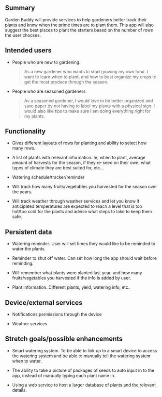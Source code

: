 ## Summary

Garden Buddy will provide services to help gardeners better track their plants and know when the prime times are to plant them. This app will also suggest the best places to plant the starters based on the number of rows the user chooses.

## Intended users

* People who are new to gardening.

  >As a new gardener who wants to start growing my own food. I want to learn when to plant, and how to best organize my crops to get the most produce through the season.

* People who are seasoned gardeners.

  >As a seasoned gardener, I would love to be better organized and save paper by not having to label my plants with a physical sign. I would also like tips to make sure I am doing everything right for my plants.
  
## Functionality

* Gives different layouts of rows for planting and ability to select how many rows. 

* A list of plants with relevant information. Ie, when to plant, average amount of harvests for the season, if they re-seed on their own, what types of climate they are best suited for, etc...

* Watering schedule/tracker/reminder

* Will track how many fruits/vegetables you harvested for the season over the years.

* Will track weather through weather services and let you know if anticipated temperatures are expected to reach a level that is too hot/too cold for the plants and advise what steps to take to keep them safe.

## Persistent data

* Watering reminder. User will set times they would like to be reminded to water the plants.

* Reminder to shut off water. Can set how long the app should wait before reminding.

* Will remember what plants were planted last year, and how many fruits/vegetables you harvested if the info is added by user.

* Plant information. Different plants, yield, watering info, etc..
    
## Device/external services

* Notifications permissions through the device

* Weather services

## Stretch goals/possible enhancements 

* Smart watering system. To be able to link up to a smart device to access the watering system and be able to manually tell the watering system when to water.

* The ability to take a picture of packages of seeds to auto input in to the app, instead of manually typing each plant name in.

* Using a web service to host a larger database of plants and the relevant details.
